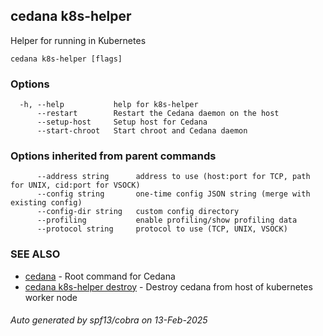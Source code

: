 ## cedana k8s-helper

Helper for running in Kubernetes

```
cedana k8s-helper [flags]
```

### Options

```
  -h, --help           help for k8s-helper
      --restart        Restart the Cedana daemon on the host
      --setup-host     Setup host for Cedana
      --start-chroot   Start chroot and Cedana daemon
```

### Options inherited from parent commands

```
      --address string      address to use (host:port for TCP, path for UNIX, cid:port for VSOCK)
      --config string       one-time config JSON string (merge with existing config)
      --config-dir string   custom config directory
      --profiling           enable profiling/show profiling data
      --protocol string     protocol to use (TCP, UNIX, VSOCK)
```

### SEE ALSO

* [cedana](cedana.md)	 - Root command for Cedana
* [cedana k8s-helper destroy](cedana_k8s-helper_destroy.md)	 - Destroy cedana from host of kubernetes worker node

###### Auto generated by spf13/cobra on 13-Feb-2025
